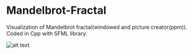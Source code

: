 # Mandelbrot-Fractal
Visualization of Mandelbrot fractal(windowed and picture creator(ppm)).
Coded in Cpp with SFML library.

![alt text](https://raw.githubusercontent.com/ArthurSenpaii/Mandelbrot-Fractal/Threading/Mandelbrot.bmp)
